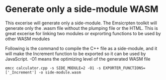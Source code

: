 # Generate only a side-module WASM
This excerise will generate only a side-module. The Emsicrpten toolkit will generate only the .wasm file without the plumping file or the HTML. 
This is great excerise for linking two modules or exprorting functions to be used by other WASM modules 

Following is the command to compile the C++ file as a side-module, and it will make the Increment function to be exported so it can be used by JavaScript.
-O1 means the optimizing level of the generated WASM file

```PS
emcc calculator.cpp -s SIDE_MODULE=2 -O1 -s EXPORTER_FUNCTIONS=['_Increment'] -o side-module.wasm
```